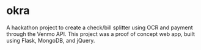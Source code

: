 okra
====

A hackathon project to create a check/bill splitter using OCR and payment through the Venmo API. This project was a proof of concept web app, built using Flask, MongoDB, and jQuery.
